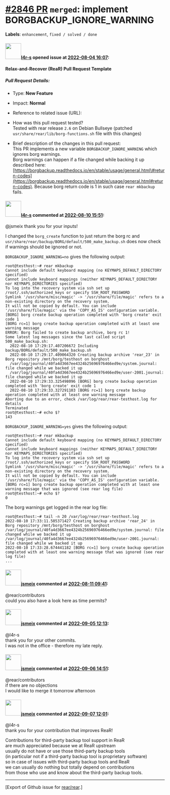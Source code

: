 [\#2846 PR](https://github.com/rear/rear/pull/2846) `merged`: implement BORGBACKUP\_IGNORE\_WARNING
===================================================================================================

**Labels**: `enhancement`, `fixed / solved / done`

#### <img src="https://avatars.githubusercontent.com/u/3042474?u=ce6a9df0e9c3ee9cd5344b9086a3e299ffd61a99&v=4" width="50">[l4r-s](https://github.com/l4r-s) opened issue at [2022-08-04 16:07](https://github.com/rear/rear/pull/2846):

#### Relax-and-Recover (ReaR) Pull Request Template

##### Pull Request Details:

-   Type: **New Feature**

-   Impact: **Normal**

-   Reference to related issue (URL):

-   How was this pull request tested?  
    Tested with rear release `2.6` on Debian Bullseye (patched
    `usr/share/rear/lib/borg-functions.sh` file with this changes)

-   Brief description of the changes in this pull request:  
    This PR implements a new variable `BORGBACKUP_IGNORE_WARNING` which
    ignores borg warnings.  
    Borg warnings can happen if a file changed while backing it up
    described here:
    [https://borgbackup.readthedocs.io/en/stable/usage/general.html\#return-codes](https://borgbackup.readthedocs.io/en/stable/usage/general.html#return-codes).
    Because borg return code is 1 in such case `rear mkbackup` fails.

#### <img src="https://avatars.githubusercontent.com/u/3042474?u=ce6a9df0e9c3ee9cd5344b9086a3e299ffd61a99&v=4" width="50">[l4r-s](https://github.com/l4r-s) commented at [2022-08-10 15:51](https://github.com/rear/rear/pull/2846#issuecomment-1210901332):

@jsmeix thank you for your inputs!

I changed the `borg_create` function to just return the borg rc and
`usr/share/rear/backup/BORG/default/500_make_backup.sh` does now check
if warnings should be ignored or not.

`BORGBACKUP_IGNORE_WARNING=no` gives the following output:

    root@testhost:~# rear mkbackup
    Cannot include default keyboard mapping (no KEYMAPS_DEFAULT_DIRECTORY specified)
    Cannot include keyboard mappings (neither KEYMAPS_DEFAULT_DIRECTORY nor KEYMAPS_DIRECTORIES specified)
    To log into the recovery system via ssh set up /root/.ssh/authorized_keys or specify SSH_ROOT_PASSWORD
    Symlink '/usr/share/misc/magic' -> '/usr/share/file/magic' refers to a non-existing directory on the recovery system.
    It will not be copied by default. You can include '/usr/share/file/magic' via the 'COPY_AS_IS' configuration variable.
    [BORG] borg create backup operation completed with 'borg create' exit code 1
    [BORG rc=1] borg create backup operation completed with at least one warning message
    ERROR: Borg failed to create backup archive, borg rc 1!
    Some latest log messages since the last called script 500_make_backup.sh:
      2022-08-10 17:29:17.407206672 Including backup/BORG/default/500_make_backup.sh
      2022-08-10 17:29:17.409064320 Creating backup archive 'rear_23' in Borg repository /mnt/borg/testhost on borghost
      /var/log/journal/40fa4d3667ee4324b25696976466ed9e/system.journal: file changed while we backed it up
      /var/log/journal/40fa4d3667ee4324b25696976466ed9e/user-2001.journal: file changed while we backed it up
      2022-08-10 17:29:33.325498096 [BORG] borg create backup operation completed with 'borg create' exit code 1
      2022-08-10 17:29:33.327291103 [BORG rc=1] borg create backup operation completed with at least one warning message
    Aborting due to an error, check /var/log/rear/rear-testhost.log for details
    Terminated
    root@testhost:~# echo $?
    143

`BORGBACKUP_IGNORE_WARNING=yes` gives the following output:

    root@testhost:~# rear mkbackup
    Cannot include default keyboard mapping (no KEYMAPS_DEFAULT_DIRECTORY specified)
    Cannot include keyboard mappings (neither KEYMAPS_DEFAULT_DIRECTORY nor KEYMAPS_DIRECTORIES specified)
    To log into the recovery system via ssh set up /root/.ssh/authorized_keys or specify SSH_ROOT_PASSWORD
    Symlink '/usr/share/misc/magic' -> '/usr/share/file/magic' refers to a non-existing directory on the recovery system.
    It will not be copied by default. You can include '/usr/share/file/magic' via the 'COPY_AS_IS' configuration variable.
    [BORG rc=1] borg create backup operation completed with at least one warning message that was ignored (see rear log file)
    root@testhost:~# echo $?
    0

The borg warnings get logged in the rear log file:

    root@testhost:~# tail -n 20 /var/log/rear/rear-testhost.log
    2022-08-10 17:33:11.505371427 Creating backup archive 'rear_24' in Borg repository /mnt/borg/testhost on borghost
    /var/log/journal/40fa4d3667ee4324b25696976466ed9e/system.journal: file changed while we backed it up
    /var/log/journal/40fa4d3667ee4324b25696976466ed9e/user-2001.journal: file changed while we backed it up
    2022-08-10 17:33:28.674441182 [BORG rc=1] borg create backup operation completed with at least one warning message that was ignored (see rear log file)
    ...

#### <img src="https://avatars.githubusercontent.com/u/1788608?u=925fc54e2ce01551392622446ece427f51e2f0ce&v=4" width="50">[jsmeix](https://github.com/jsmeix) commented at [2022-08-11 09:41](https://github.com/rear/rear/pull/2846#issuecomment-1211760365):

@rear/contributors  
could you also have a look here as time permits?

#### <img src="https://avatars.githubusercontent.com/u/1788608?u=925fc54e2ce01551392622446ece427f51e2f0ce&v=4" width="50">[jsmeix](https://github.com/jsmeix) commented at [2022-09-05 12:13](https://github.com/rear/rear/pull/2846#issuecomment-1236925539):

@l4r-s  
thank you for your other commits.  
I was not in the office - therefore my late reply.

#### <img src="https://avatars.githubusercontent.com/u/1788608?u=925fc54e2ce01551392622446ece427f51e2f0ce&v=4" width="50">[jsmeix](https://github.com/jsmeix) commented at [2022-09-06 14:51](https://github.com/rear/rear/pull/2846#issuecomment-1238261859):

@rear/contributors  
if there are no objections  
I would like to merge it tomorrow afternoon

#### <img src="https://avatars.githubusercontent.com/u/1788608?u=925fc54e2ce01551392622446ece427f51e2f0ce&v=4" width="50">[jsmeix](https://github.com/jsmeix) commented at [2022-09-07 12:01](https://github.com/rear/rear/pull/2846#issuecomment-1239297467):

@l4r-s  
thank you for your contribution that improves ReaR!

Contributions for third-party backup tool support in ReaR  
are much appreciated because we at ReaR upstream  
usually do not have or use those third-party backup tools  
(in particular not if a third-party backup tool is proprietary
software)  
so in case of issues with third-party backup tools and ReaR  
we can usually do nothing but totally depend on contributions  
from those who use and know about the third-party backup tools.

------------------------------------------------------------------------

\[Export of Github issue for
[rear/rear](https://github.com/rear/rear).\]
